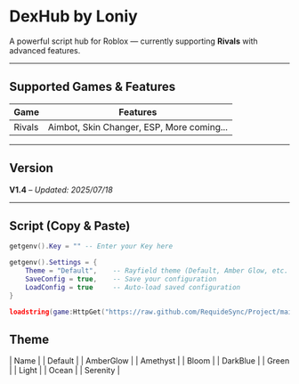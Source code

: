 # DexHub by Loniy

A powerful script hub for Roblox — currently supporting **Rivals** with advanced features.

---

## Supported Games & Features

| Game   | Features                                  |
|--------|-------------------------------------------|
| Rivals | Aimbot, Skin Changer, ESP, More coming... |

---

## Version

**V1.4** – *Updated: 2025/07/18*

---

## Script (Copy & Paste)

```lua
getgenv().Key = "" -- Enter your Key here

getgenv().Settings = {
    Theme = "Default",    -- Rayfield theme (Default, Amber Glow, etc. )
    SaveConfig = true,    -- Save your configuration
    LoadConfig = true     -- Auto-load saved configuration
}

loadstring(game:HttpGet("https://raw.github.com/RequideSync/Project/main/Loniy/Rivals.lua"))()
```

## Theme
| Name   |
| Default |
| AmberGlow |
| Amethyst |
| Bloom |
| DarkBlue |
| Green |
| Light |
| Ocean |
| Serenity |
